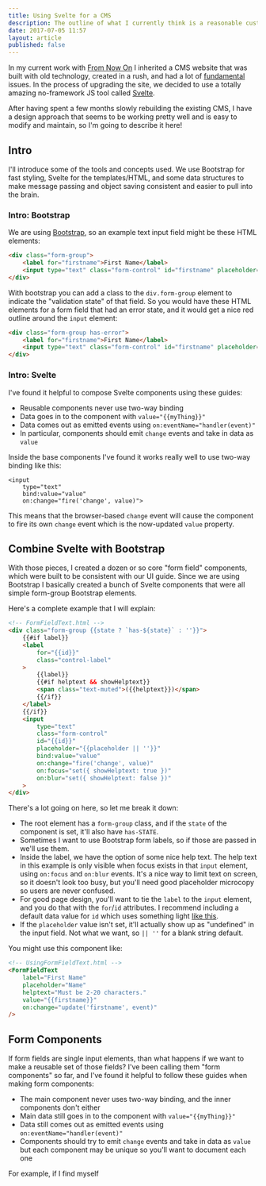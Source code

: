```yaml
---
title: Using Svelte for a CMS
description: The outline of what I currently think is a reasonable custom built CMS framework.
date: 2017-07-05 11:57
layout: article
published: false
---
```


In my current work with [From Now On](http://from-now-on.com/) I inherited
a CMS website that was built with old technology, created in a rush, and had a lot of
[fundamental](https://medium.com/javascript-scene/how-to-fix-the-es6-class-keyword-2d42bb3f4caf)
issues. In the process of upgrading the site, we decided to use a totally amazing
no-framework JS tool called [Svelte](https://svelte.technology/).

After having spent a few months slowly rebuilding the existing CMS, I have
a design approach that seems to be working pretty well and is easy to modify
and maintain, so I'm going to describe it here!

## Intro

I'll introduce some of the tools and concepts used. We use Bootstrap for
fast styling, Svelte for the templates/HTML, and some data structures to
make message passing and object saving consistent and easier to pull into
the brain.

### Intro: Bootstrap

We are using [Bootstrap](http://getbootstrap.com/), so an example text
input field might be these HTML elements:

```html
<div class="form-group">
	<label for="firstname">First Name</label>
	<input type="text" class="form-control" id="firstname" placeholder="Name">
</div>
```

With bootstrap you can add a class to the `div.form-group` element to indicate
the "validation state" of that field. So you would have these HTML elements for
a form field that had an error state, and it would get a nice red outline around
the `input` element:

```html
<div class="form-group has-error">
	<label for="firstname">First Name</label>
	<input type="text" class="form-control" id="firstname" placeholder="Name">
</div>
```

### Intro: Svelte

I've found it helpful to compose Svelte components using these guides:

* Reusable components never use two-way binding
* Data goes in to the component with `value="{{myThing}}"`
* Data comes out as emitted events using `on:eventName="handler(event)"`
* In particular, components should emit `change` events and
	take in data as `value`

Inside the base components I've found it works really well to use two-way
binding like this:

```
<input
	type="text"
	bind:value="value"
	on:change="fire('change', value)">
```

This means that the browser-based `change` event will cause the
component to fire its own `change` event which is the now-updated
`value` property.

## Combine Svelte with Bootstrap

With those pieces, I created a dozen or so core "form field" components, which
were built to be consistent with our UI guide. Since we are using Bootstrap
I basically created a bunch of Svelte components that were all simple
form-group Bootstrap elements.

Here's a complete example that I will explain:

```html
<!-- FormFieldText.html -->
<div class="form-group {{state ? `has-${state}` : ''}}">
	{{#if label}}
	<label
		for="{{id}}"
		class="control-label"
	>
		{{label}}
		{{#if helptext && showHelptext}}
		<span class="text-muted">({{helptext}})</span>
		{{/if}}
	</label>
	{{/if}}
	<input
		type="text"
		class="form-control"
		id="{{id}}"
		placeholder="{{placeholder || ''}}"
		bind:value="value"
		on:change="fire('change', value)"
		on:focus="set({ showHelptext: true })"
		on:blur="set({ showHelptext: false })"
	>
</div>
```

There's a lot going on here, so let me break it down:

* The root element has a `form-group` class, and if the `state`
	of the component is set, it'll also have `has-STATE`.
* Sometimes I want to use Bootstrap form labels, so if those
	are passed in we'll use them.
* Inside the label, we have the option of some nice help text. The
	help text in this example is only visible when focus exists
	in that `input` element, using `on:focus` and `on:blur` events.
	It's a nice way to limit text on screen, so it doesn't look too
	busy, but you'll need good placeholder microcopy so users are
	never confused.
* For good page design, you'll want to tie the `label` to the
	`input` element, and you do that with the `for`/`id` attributes.
	I recommend including a default data value for `id` which uses
	something light [like this](https://www.npmjs.com/package/random-uuid-v4).
* If the `placeholder` value isn't set, it'll actually show up as
	"undefined" in the input field. Not what we want, so `|| ''`
	for a blank string default.

You might use this component like:

```html
<!-- UsingFormFieldText.html -->
<FormFieldText
	label="First Name"
	placeholder="Name"
	helptext="Must be 2-20 characters."
	value="{{firstname}}"
	on:change="update('firstname', event)"
/>
```

## Form Components

If form fields are single input elements, than what happens if
we want to make a reusable set of those fields? I've been calling
them "form components" so far, and I've found it helpful to follow
these guides when making form components:

* The main component never uses two-way binding, and the inner
	components don't either
* Main data still goes in to the component with `value="{{myThing}}"`
* Data still comes out as emitted events using `on:eventName="handler(event)"`
* Components should try to emit `change` events and take in
	data as `value` but each component may be unique so you'll
	want to document each one

For example, if I find myself 

